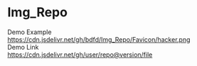 # Img_Repo
Demo Example  
https://cdn.jsdelivr.net/gh/bdfd/Img_Repo/Favicon/hacker.png  
Demo Link  
https://cdn.jsdelivr.net/gh/user/repo@version/file
